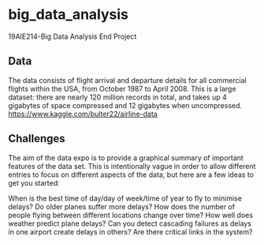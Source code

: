 # big_data_analysis
19AIE214-Big Data Analysis End Project

## Data
The data consists of flight arrival and departure details for all commercial flights within the USA, from October 1987 to April 2008. This is a large dataset: there are nearly 120 million records in total, and takes up 4 gigabytes of space compressed and 12 gigabytes when uncompressed.
https://www.kaggle.com/bulter22/airline-data

## Challenges
The aim of the data expo is to provide a graphical summary of important features of the data set. This is intentionally vague in order to allow different entries to focus on different aspects of the data, but here are a few ideas to get you started:

  When is the best time of day/day of week/time of year to fly to minimise delays?
  Do older planes suffer more delays?
  How does the number of people flying between different locations change over time?
  How well does weather predict plane delays?
  Can you detect cascading failures as delays in one airport create delays in others? Are there critical links in the system?
